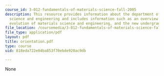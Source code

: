 ```yaml
---
course_id: 3-012-fundamentals-of-materials-science-fall-2005
description: This resource provides information about the department of materials
  science and engineering and includes information such as an overview of the department,
  evolution of materials science and engineering, and the new undergraduate curriculum.
file_location: /coursemedia/3-012-fundamentals-of-materials-science-fall-2005/818eda722e04ba853f70ebde920ac9db_orientation.pdf
file_type: application/pdf
layout: pdf
title: orientation.pdf
type: course
uid: 818eda722e04ba853f70ebde920ac9db

---
```

None